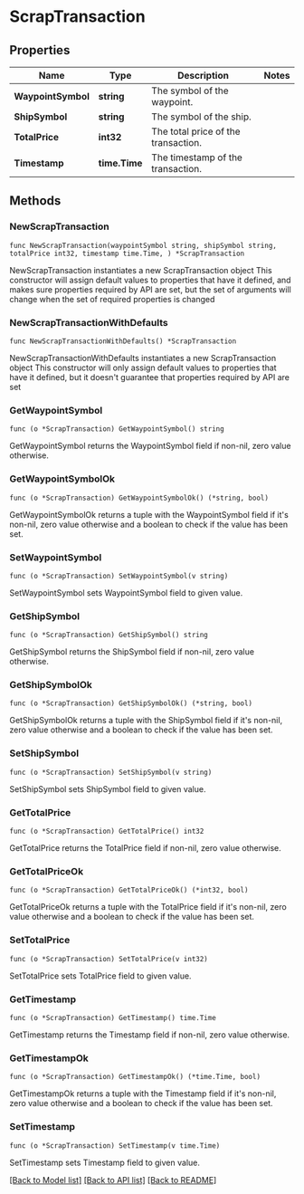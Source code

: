 # ScrapTransaction

## Properties

Name | Type | Description | Notes
------------ | ------------- | ------------- | -------------
**WaypointSymbol** | **string** | The symbol of the waypoint. | 
**ShipSymbol** | **string** | The symbol of the ship. | 
**TotalPrice** | **int32** | The total price of the transaction. | 
**Timestamp** | **time.Time** | The timestamp of the transaction. | 

## Methods

### NewScrapTransaction

`func NewScrapTransaction(waypointSymbol string, shipSymbol string, totalPrice int32, timestamp time.Time, ) *ScrapTransaction`

NewScrapTransaction instantiates a new ScrapTransaction object
This constructor will assign default values to properties that have it defined,
and makes sure properties required by API are set, but the set of arguments
will change when the set of required properties is changed

### NewScrapTransactionWithDefaults

`func NewScrapTransactionWithDefaults() *ScrapTransaction`

NewScrapTransactionWithDefaults instantiates a new ScrapTransaction object
This constructor will only assign default values to properties that have it defined,
but it doesn't guarantee that properties required by API are set

### GetWaypointSymbol

`func (o *ScrapTransaction) GetWaypointSymbol() string`

GetWaypointSymbol returns the WaypointSymbol field if non-nil, zero value otherwise.

### GetWaypointSymbolOk

`func (o *ScrapTransaction) GetWaypointSymbolOk() (*string, bool)`

GetWaypointSymbolOk returns a tuple with the WaypointSymbol field if it's non-nil, zero value otherwise
and a boolean to check if the value has been set.

### SetWaypointSymbol

`func (o *ScrapTransaction) SetWaypointSymbol(v string)`

SetWaypointSymbol sets WaypointSymbol field to given value.


### GetShipSymbol

`func (o *ScrapTransaction) GetShipSymbol() string`

GetShipSymbol returns the ShipSymbol field if non-nil, zero value otherwise.

### GetShipSymbolOk

`func (o *ScrapTransaction) GetShipSymbolOk() (*string, bool)`

GetShipSymbolOk returns a tuple with the ShipSymbol field if it's non-nil, zero value otherwise
and a boolean to check if the value has been set.

### SetShipSymbol

`func (o *ScrapTransaction) SetShipSymbol(v string)`

SetShipSymbol sets ShipSymbol field to given value.


### GetTotalPrice

`func (o *ScrapTransaction) GetTotalPrice() int32`

GetTotalPrice returns the TotalPrice field if non-nil, zero value otherwise.

### GetTotalPriceOk

`func (o *ScrapTransaction) GetTotalPriceOk() (*int32, bool)`

GetTotalPriceOk returns a tuple with the TotalPrice field if it's non-nil, zero value otherwise
and a boolean to check if the value has been set.

### SetTotalPrice

`func (o *ScrapTransaction) SetTotalPrice(v int32)`

SetTotalPrice sets TotalPrice field to given value.


### GetTimestamp

`func (o *ScrapTransaction) GetTimestamp() time.Time`

GetTimestamp returns the Timestamp field if non-nil, zero value otherwise.

### GetTimestampOk

`func (o *ScrapTransaction) GetTimestampOk() (*time.Time, bool)`

GetTimestampOk returns a tuple with the Timestamp field if it's non-nil, zero value otherwise
and a boolean to check if the value has been set.

### SetTimestamp

`func (o *ScrapTransaction) SetTimestamp(v time.Time)`

SetTimestamp sets Timestamp field to given value.



[[Back to Model list]](../README.md#documentation-for-models) [[Back to API list]](../README.md#documentation-for-api-endpoints) [[Back to README]](../README.md)


